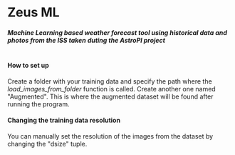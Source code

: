 # Zeus ML
##### Machine Learning based weather forecast tool using historical data and photos from the ISS taken duting the AstroPI project
#
#### How to set up
Create a folder with your training data and specify the path where the *load_images_from_folder* function is called. Create another one named "Augmented". This is where the augmented dataset will be found after running the program.
#### Changing the training data resolution
You can manually set the resolution of the images from the dataset by changing the "dsize" tuple.
 



